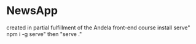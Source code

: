 # NewsApp
created in partial fulfillment of the Andela front-end course 
install serve" npm i -g serve"
then "serve ."

